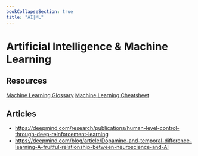 ```yaml
---
bookCollapseSection: true
title: "AI|ML"
---
```


# Artificial Intelligence & Machine Learning

## Resources

[Machine Learning Glossary](https://ml-cheatsheet.readthedocs.io/en/latest/)
[Machine Learning Cheatsheet](https://github.com/soulmachine/machine-learning-cheat-sheet)

## Articles

- https://deepmind.com/research/publications/human-level-control-through-deep-reinforcement-learning
- https://deepmind.com/blog/article/Dopamine-and-temporal-difference-learning-A-fruitful-relationship-between-neuroscience-and-AI
